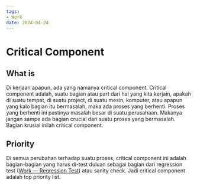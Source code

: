 ```yaml
---
tags:
- Work
date: 2024-04-24
---
```


# Critical Component

## What is

Di kerjaan apapun, ada yang namanya critical component. Critical component adalah, suatu bagian atau part dari hal yang kita kerjain, apakah di suatu tempat, di suatu project, di suatu mesin, komputer, atau apapun yang kalo bagian itu bermasalah, maka ada proses yang berhenti. Proses yang berhenti ini pastinya masalah besar di suatu perusahaan. Makanya jangan sampe ada bagian crucial dari suatu proses yang bermasalah. Bagian krusial inilah critical component.



## Priority

Di semua perubahan terhadap suatu proses, critical component ini adalah bagian-bagian yang harus di-test duluan sebagai bagian dari regression test ([Work — Regression Test](/Work/Work%20—%20Regression%20Test.md)) atau sanity check. Jadi critical component adalah top priority list.
